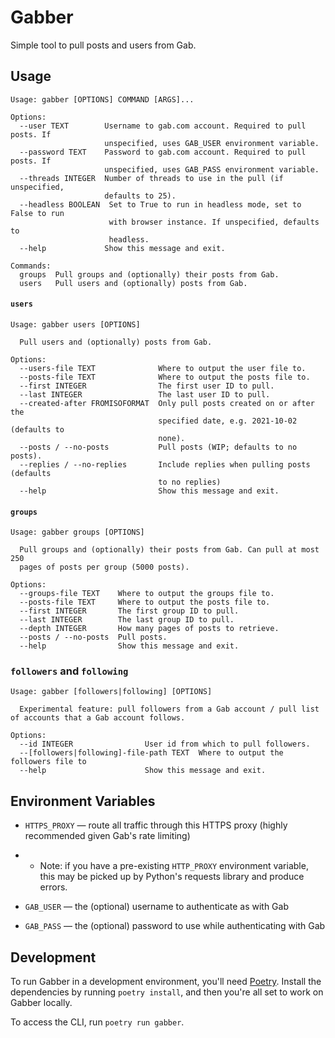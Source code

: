 # Gabber
Simple tool to pull posts and users from Gab.

## Usage

```text
Usage: gabber [OPTIONS] COMMAND [ARGS]...

Options:
  --user TEXT        Username to gab.com account. Required to pull posts. If
                     unspecified, uses GAB_USER environment variable.
  --password TEXT    Password to gab.com account. Required to pull posts. If
                     unspecified, uses GAB_PASS environment variable.
  --threads INTEGER  Number of threads to use in the pull (if unspecified,
                     defaults to 25).
  --headless BOOLEAN  Set to True to run in headless mode, set to False to run
                      with browser instance. If unspecified, defaults to
                      headless.
  --help             Show this message and exit.

Commands:
  groups  Pull groups and (optionally) their posts from Gab.
  users   Pull users and (optionally) posts from Gab.
```

#### `users`

```text
Usage: gabber users [OPTIONS]

  Pull users and (optionally) posts from Gab.

Options:
  --users-file TEXT              Where to output the user file to.
  --posts-file TEXT              Where to output the posts file to.
  --first INTEGER                The first user ID to pull.
  --last INTEGER                 The last user ID to pull.
  --created-after FROMISOFORMAT  Only pull posts created on or after the
                                 specified date, e.g. 2021-10-02 (defaults to
                                 none).
  --posts / --no-posts           Pull posts (WIP; defaults to no posts).
  --replies / --no-replies       Include replies when pulling posts (defaults
                                 to no replies)
  --help                         Show this message and exit.
```

#### `groups`

```text
Usage: gabber groups [OPTIONS]

  Pull groups and (optionally) their posts from Gab. Can pull at most 250
  pages of posts per group (5000 posts).

Options:
  --groups-file TEXT    Where to output the groups file to.
  --posts-file TEXT     Where to output the posts file to.
  --first INTEGER       The first group ID to pull.
  --last INTEGER        The last group ID to pull.
  --depth INTEGER       How many pages of posts to retrieve.
  --posts / --no-posts  Pull posts.
  --help                Show this message and exit.
```

### `followers` and `following`
```text
Usage: gabber [followers|following] [OPTIONS]

  Experimental feature: pull followers from a Gab account / pull list of accounts that a Gab account follows.

Options:
  --id INTEGER                User id from which to pull followers.
  --[followers|following]-file-path TEXT  Where to output the followers file to
  --help                      Show this message and exit.
  ```

## Environment Variables

* `HTTPS_PROXY` — route all traffic through this HTTPS proxy (highly recommended given Gab's rate limiting)
* * Note: if you have a pre-existing `HTTP_PROXY` environment variable, this may be picked up by Python's requests library and produce errors.

* `GAB_USER` — the (optional) username to authenticate as with Gab
* `GAB_PASS` — the (optional) password to use while authenticating with Gab

## Development

To run Gabber in a development environment, you'll need [Poetry](https://python-poetry.org). Install the dependencies by running `poetry install`, and then you're all set to work on Gabber locally.

To access the CLI, run `poetry run gabber`.

